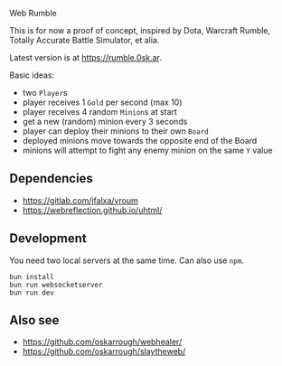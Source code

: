 Web Rumble

This is for now a proof of concept, inspired by Dota, Warcraft Rumble, Totally Accurate Battle Simulator, et alia.

Latest version is at https://rumble.0sk.ar.

Basic ideas:

- two `Player`s
- player receives 1 `Gold` per second (max 10)
- player receives 4 random `Minion`s at start
- get a new (random) minion every 3 seconds
- player can deploy their minions to their own `Board`
- deployed minions move towards the opposite end of the Board
- minions will attempt to fight any enemy minion on the same `Y` value

## Dependencies

- https://gitlab.com/jfalxa/vroum
- https://webreflection.github.io/uhtml/

## Development

You need two local servers at the same time. Can also use `npm`.

```
bun install
bun run websocketserver
bun run dev
```

## Also see

- https://github.com/oskarrough/webhealer/
- https://github.com/oskarrough/slaytheweb/
